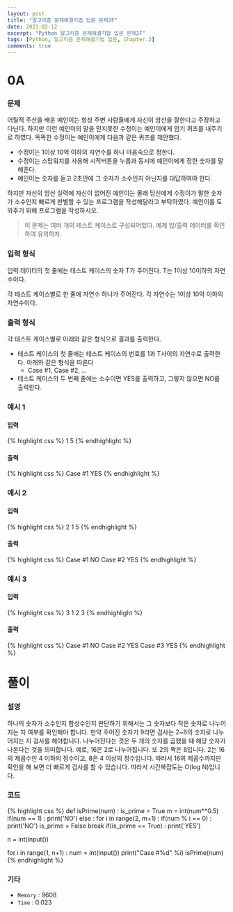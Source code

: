 ```yaml
---
layout: post
title: "알고리즘 문제해결기법 입문 문제2F"
date: 2021-02-12
excerpt: "Python 알고리즘 문제해결기법 입문 문제2F"
tags: [Python, 알고리즘 문제해결기법 입문, Chapter.2]
comments: true
---
```

# 0A

### 문제
어릴적 주산을 배운 예인이는 항상 주변 사람들에게 자신이 암산을 잘한다고 주장하고 다닌다. 하지만 이런 예인이의 말을 믿지못한 수정이는 예인이에게 암기 퀴즈를 내주기로 하였다. 똑똑한 수정이는 예인이에게 다음과 같은 퀴즈를 제안했다.

- 수정이는 1이상 10억 이하의 자연수를 하나 마음속으로 정한다.
- 수정이는 스탑워치를 사용해 시작버튼을 누름과 동시에 예인이에게 정한 숫자를 말해준다.
- 예인이는 숫자를 듣고 2초안에 그 숫자가 소수인지 아닌지를 대답하여야 한다.

하지만 자신의 암산 실력에 자신이 없어진 예인이는 몰래 당신에게 수정이가 말한 숫자가 소수인지 빠르게 판별할 수 있는 프로그램을 작성해달라고 부탁하였다. 예인이를 도와주기 위해 프로그램을 작성하시오.

> 이 문제는 여러 개의 테스트 케이스로 구성되어있다. 예제 입/출력 데이터를 확인하여 유의하자.

### 입력 형식
입력 데이터의 첫 줄에는 테스트 케이스의 숫자 T가 주어진다. T는 1이상 10이하의 자연수이다.

각 테스트 케이스별로 한 줄에 자연수 하나가 주어진다. 각 자연수는 1이상 10억 이하의 자연수이다.

### 출력 형식
각 테스트 케이스별로 아래와 같은 형식으로 결과를 출력한다.

- 테스트 케이스의 첫 줄에는 테스트 케이스의 번호를 1과 T사이의 자연수로 출력한다. 아래와 같은 형식을 따른다
	- Case #1, Case #2, ... 
- 테스트 케이스의 두 번째 줄에는 소수이면 YES를 출력하고, 그렇지 않으면 NO를 출력한다.

### 예시 1
#### 입력
{% highlight css %}
1
5
{% endhighlight %}
#### 출력
{% highlight css %}
Case #1
YES
{% endhighlight %}

### 예시 2
#### 입력
{% highlight css %}
2
1
5
{% endhighlight %}
#### 출력
{% highlight css %}
Case #1
NO
Case #2
YES
{% endhighlight %}

### 예시 3
#### 입력
{% highlight css %}
3
1
2
3
{% endhighlight %}
#### 출력
{% highlight css %}
Case #1
NO
Case #2
YES
Case #3
YES
{% endhighlight %}

# 풀이

### 설명
하나의 숫자가 소수인지 합성수인지 판단하기 위해서는 그 숫자보다 작은 숫자로 나누어지는 지 여부를 확인해야 합니다. 만약 주어진 숫자가 9라면 검사는 2~8의 숫자로 나누어지는 지 검사를 해야합니다. 나누어진다는 것은 두 개의 숫자를 곱했을 때 해당 숫자가 나온다는 것을 의미합니다. 예로, 16은 2로 나누어집니다. 또 2의 짝은 8입니다. 2는 16의 제곱수인 4 이하의 정수이고, 8은 4 이상의 정수입니다. 따라서 16의 제곱수까지만 확인을 해 보면 더 빠르게 검사를 할 수 있습니다. 따라서 시간복잡도는 O(log N)입니다.

### 코드
{% highlight css %}
def isPrime(num) :
	is_prime = True
	m = int(num**0.5)
	if(num == 1) : print('NO')
	else :
		for i in range(2, m+1) :
			if(num % i == 0) : 
				print('NO')
				is_prime = False
				break
		if(is_prime == True) : print('YES')

n = int(input())

for i in range(1, n+1) :
	num = int(input())
	print("Case #%d" %i)
	isPrime(num)
{% endhighlight %}

### 기타
- `Memory` : 9608
- `Time` : 0.023